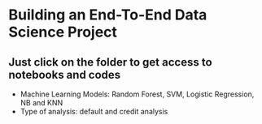 
# Building an End-To-End Data Science Project

## Just click on the folder to get access to notebooks and codes
- Machine Learning Models: Random Forest, SVM, Logistic Regression, NB and KNN
- Type of analysis: default and credit analysis
